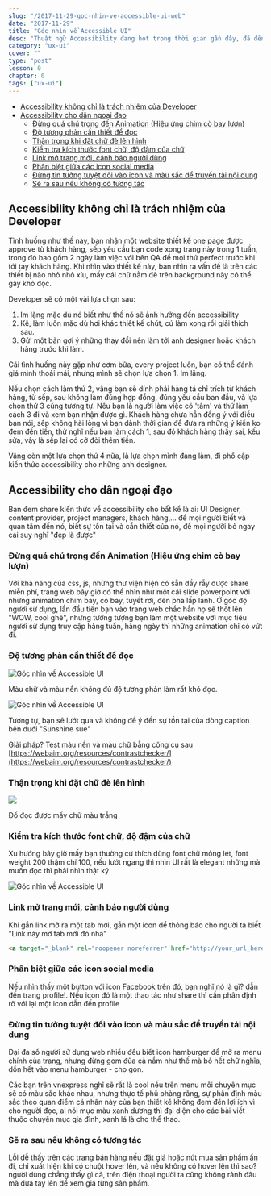 ```yaml
---
slug: "/2017-11-29-goc-nhin-ve-accessible-ui-web"
date: "2017-11-29"
title: "Góc nhìn về Accessible UI"
desc: "Thuật ngữ Accessibility đang hot trong thời gian gần đây, đã đến lúc thiết kế với tư duy sản phẩm cho mọi người."
category: "ux-ui"
cover: ""
type: "post"
lesson: 0
chapter: 0
tags: ["ux-ui"]
---
```


<!-- TOC -->

- [Accessibility không chỉ là trách nhiệm của Developer](#accessibility-không-chỉ-là-trách-nhiệm-của-developer)
- [Accessibility cho dân ngoại đạo](#accessibility-cho-dân-ngoại-đạo)
  - [Đừng quá chú trọng đến Animation (Hiệu ứng chim cò bay lượn)](#đừng-quá-chú-trọng-đến-animation-hiệu-ứng-chim-cò-bay-lượn)
  - [Độ tương phản cần thiết để đọc](#độ-tương-phản-cần-thiết-để-đọc)
  - [Thận trọng khi đặt chữ đè lên hình](#thận-trọng-khi-đặt-chữ-đè-lên-hình)
  - [Kiểm tra kích thước font chữ, độ đậm của chữ](#kiểm-tra-kích-thước-font-chữ-độ-đậm-của-chữ)
  - [Link mở trang mới, cảnh báo người dùng](#link-mở-trang-mới-cảnh-báo-người-dùng)
  - [Phân biệt giữa các icon social media](#phân-biệt-giữa-các-icon-social-media)
  - [Đừng tin tưởng tuyệt đối vào icon và màu sắc để truyền tải nội dung](#đừng-tin-tưởng-tuyệt-đối-vào-icon-và-màu-sắc-để-truyền-tải-nội-dung)
  - [Sẽ ra sau nếu không có tương tác](#sẽ-ra-sau-nếu-không-có-tương-tác)

<!-- /TOC -->

## Accessibility không chỉ là trách nhiệm của Developer

Tình huống như thế này, bạn nhận một website thiết kế one page được approve từ khách hàng, sếp yêu cầu bạn code xong trang này trong 1 tuần, trong đó bao gồm 2 ngày làm việc với bên QA để mọi thứ perfect trước khi tới tay khách hàng. Khi nhìn vào thiết kế này, bạn nhìn ra vấn đề là trên các thiết bị nào nhỏ nhỏ xíu, mấy cái chữ nằm đè trên background này có thể gây khó đọc.

Developer sẽ có một vài lựa chọn sau:

1. Im lặng mặc dù nó biết như thế nó sẽ ảnh hưởng đến accessibility
2. Kệ, làm luôn mặc dù hơi khác thiết kế chút, cứ làm xong rồi giải thích sau.
3. Gửi một bản gợi ý những thay đổi nên làm tới anh designer hoặc khách hàng trước khi làm.

Cái tình huống này gặp như cơm bữa, every project luôn, bạn có thể đánh giá mình thoải mái, nhưng mình sẽ chọn lựa chọn 1. Im lặng.

Nếu chọn cách làm thứ 2, vâng bạn sẽ dính phải hàng tá chỉ trích từ khách hàng, từ sếp, sau không làm đúng hợp đồng, đúng yêu cầu ban đầu, và lựa chọn thứ 3 cũng tương tự. Nếu bạn là người làm việc có 'tâm' và thứ làm cách 3 đi và xem bạn nhận được gì. Khách hàng chưa hẳn đồng ý với điều bạn nói, sếp không hài lòng vì bạn dành thời gian để đưa ra những ý kiến ko đem đến tiền, thử nghĩ nếu bạn làm cách 1, sau đó khách hàng thấy sai, kếu sửa, vậy là sếp lại có cớ đòi thêm tiền.

Vâng còn một lựa chọn thứ 4 nữa, là lựa chọn mình đang làm, đi phổ cập kiến thức accessibility cho những anh designer.

## Accessibility cho dân ngoại đạo

Bạn đem share kiến thức về accessibility cho bất kể là ai: UI Designer, content provider, project managers, khách hàng,... để mọi người biết và quan tâm đến nó, biết sự tồn tại và cần thiết của nó, để mọi người bỏ ngay cái suy nghĩ "đẹp là được"

### Đừng quá chú trọng đến Animation (Hiệu ứng chim cò bay lượn)

Với khả năng của css, js, những thư viện hiện có sẵn đầy rẫy được share miễn phí, trang web bây giờ có thể nhìn như một cái slide powerpoint với những animation chim bay, cò bay, tuyết rơi, đèn pha lấp lánh. Ở góc độ người sử dụng, lần đầu tiên bạn vào trang web chắc hẳn họ sẽ thốt lên "WOW, cool ghê", nhưng tưởng tượng bạn làm một website với mục tiêu người sử dụng truy cập hàng tuần, hàng ngày thì những animation chỉ có vứt đi.

### Độ tương phản cần thiết để đọc

![Góc nhìn về Accessible UI](https://res.cloudinary.com/css-tricks/image/upload/c_scale,w_1000,f_auto,q_auto/v1508961153/low-contrast-text_twvimd.jpg)

Màu chữ và màu nền không đủ độ tương phản làm rất khó đọc.

![Góc nhìn về Accessible UI](https://res.cloudinary.com/css-tricks/image/upload/c_scale,w_1000,f_auto,q_auto/v1508961159/low-contrast-text-sunshine_ugzxpt.jpg)

Tương tự, bạn sẽ lướt qua và không để ý đến sự tồn tại của dòng caption bên dưới "Sunshine sue"

Giải pháp? Test màu nền và màu chữ bằng công cụ sau [https://webaim.org/resources/contrastchecker/](https://webaim.org/resources/contrastchecker/)

### Thận trọng khi đặt chữ đè lên hình

![](https://res.cloudinary.com/css-tricks/image/upload/c_scale,w_1000,f_auto,q_auto/v1511044772/burberry-fix_mqdy7i.jpg)

Đố đọc được mấy chữ màu trắng

### Kiểm tra kích thước font chữ, độ đậm của chữ

Xu hướng bây giờ mấy bạn thường cứ thích dùng font chữ mỏng lét, font weight 200 thậm chí 100, nếu lướt ngang thì nhìn UI rất là elegant những mà muốn đọc thì phải nhìn thật kỹ

![Góc nhìn về Accessible UI](https://notlaura.com/wp-content/uploads/2017/10/typography-improvements-1200x408.jpg)

### Link mở trang mới, cảnh báo người dùng

Khi gắn link mở ra một tab mới, gắn một icon để thông báo cho người ta biết "Link này mở tab mới đó nha"

```html
<a target="_blank" rel="noopener noreferrer" href="http://your_url_here.html">Link</a>
```

### Phân biệt giữa các icon social media

Nếu nhìn thấy một button với icon Facebook trên đó, bạn nghĩ nó là gì? dẫn đến trang profile!. Nếu icon đó là một thao tác như share thì cần phân định rõ với lại một icon dẫn đến profile

### Đừng tin tưởng tuyệt đối vào icon và màu sắc để truyền tải nội dung

Đại đa số người sử dụng web nhiều đều biết icon hamburger để mở ra menu chính của trang, nhưng đừng gom đũa cả nắm như thế mà bỏ hết chữ nghĩa, dồn hết vào menu hamburger - cho gọn.

Các bạn trên vnexpress nghĩ sẽ rất là cool nếu trên menu mỗi chuyên mục sẽ có màu sắc khác nhau, nhưng thực tế phũ phàng rằng, sự phân định màu sắc theo quan điểm cá nhân này của bạn thiết kế không đem đến lợi ích vì cho người đọc, ai nói mục màu xanh dương thì đại diện cho các bài viết thuộc chuyên mục gia đình, xanh lá là cho thể thao.

### Sẽ ra sau nếu không có tương tác

Lỗi dễ thấy trên các trang bán hàng nếu đặt giá hoặc nút mua sản phẩm ẩn đi, chỉ xuất hiện khi có chuột hover lên, và nếu không có hover lên thì sao? người dùng chẳng thấy gì cả, trên điện thoại người ta cũng không rảnh đâu mà đưa tay lên để xem giá từng sản phẩm.
